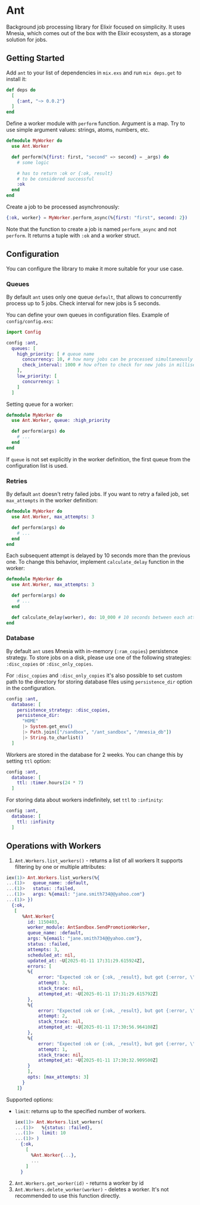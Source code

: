 # Ant

Background job processing library for Elixir focused on simplicity. It uses Mnesia, which comes out of the box with the Elixir ecosystem, as a storage solution for jobs.

## Getting Started

Add `ant` to your list of dependencies in `mix.exs` and run `mix deps.get` to install it:

```elixir
def deps do
  [
    {:ant, "~> 0.0.2"}
  ]
end
```

Define a worker module with `perform` function. Argument is a map. Try to use simple argument values: strings, atoms, numbers, etc.

```elixir
defmodule MyWorker do
  use Ant.Worker

  def perform(%{first: first, "second" => second} = _args) do
    # some logic

    # has to return :ok or {:ok, result}
    # to be considered successful
    :ok
  end
end
```

Create a job to be processed asynchronously:

```elixir
{:ok, worker} = MyWorker.perform_async(%{first: "first", second: 2})
```

Note that the function to create a job is named `perform_async` and not `perform`. It returns a tuple with `:ok` and a worker struct.

## Configuration

You can configure the library to make it more suitable for your use case.

### Queues

By default `ant` uses only one queue `default`, that allows to concurrently process up to 5 jobs. Check interval for new jobs is 5 seconds.

You can define your own queues in configuration files. Example of `config/config.exs`:

```elixir
import Config

config :ant,
  queues: [
    high_priority: [ # queue name
      concurrency: 10, # how many jobs can be processed simultaneously
      check_interval: 1000 # how often to check for new jobs in milliseconds
    ],
    low_priority: [
      concurrency: 1
    ]
  ]
```
Setting queue for a worker:

```elixir
defmodule MyWorker do
  use Ant.Worker, queue: :high_priority

  def perform(args) do
    # ...
  end
end
```
If `queue` is not set explicitly in the worker definition, the first queue from the configuration list is used.

### Retries

By default `ant` doesn't retry failed jobs. If you want to retry a failed job, set `max_attempts` in the worker definition:

```elixir
defmodule MyWorker do
  use Ant.Worker, max_attempts: 3

  def perform(args) do
    # ...
  end
end
```

Each subsequent attempt is delayed by 10 seconds more than the previous one. To change this behavior, implement `calculate_delay` function in the worker:

```elixir
defmodule MyWorker do
  use Ant.Worker, max_attempts: 3

  def perform(args) do
    # ...
  end

  def calculate_delay(worker), do: 10_000 # 10 seconds between each attempt
end
```

### Database

By default `ant` uses Mnesia with in-memory (`:ram_copies`) persistence strategy. To store jobs on a disk, please use one of the following strategies: `:disc_copies` or `:disc_only_copies`.

For `:disc_copies` and `:disc_only_copies` it's also possible to set custom path to the directory for storing database files using `persistence_dir` option in the configuration.

```elixir
config :ant,
  database: [
    persistence_strategy: :disc_copies,
    persistence_dir:
      "HOME"
      |> System.get_env()
      |> Path.join(["/sandbox", "/ant_sandbox", "/mnesia_db"])
      |> String.to_charlist()
  ]
```

Workers are stored in the database for 2 weeks. You can change this by setting `ttl` option:

```elixir
config :ant,
  database: [
    ttl: :timer.hours(24 * 7)
  ]
```

For storing data about workers indefinitely, set `ttl` to `:infinity`:

```elixir
config :ant,
  database: [
    ttl: :infinity
  ]
```

## Operations with Workers

1. `Ant.Workers.list_workers()` - returns a list of all workers
It supports filtering by one or multiple attributes:

```elixir
iex(1)> Ant.Workers.list_workers(%{
...(1)>   queue_name: :default,
...(1)>   status: :failed,
...(1)>   args: %{email: "jane.smith734@@yahoo.com"}
...(1)> })
  {:ok,
   [
      %Ant.Worker{
        id: 1150403,
        worker_module: AntSandbox.SendPromotionWorker,
        queue_name: :default,
        args: %{email: "jane.smith734@@yahoo.com"},
        status: :failed,
        attempts: 3,
        scheduled_at: nil,
        updated_at: ~U[2025-01-11 17:31:29.615924Z],
        errors: [
        %{
            error: "Expected :ok or {:ok, _result}, but got {:error, \"Invalid email\"}",
            attempt: 3,
            stack_trace: nil,
            attempted_at: ~U[2025-01-11 17:31:29.615792Z]
        },
        %{
            error: "Expected :ok or {:ok, _result}, but got {:error, \"Invalid email\"}",
            attempt: 2,
            stack_trace: nil,
            attempted_at: ~U[2025-01-11 17:30:56.964108Z]
        },
        %{
            error: "Expected :ok or {:ok, _result}, but got {:error, \"Invalid email\"}",
            attempt: 1,
            stack_trace: nil,
            attempted_at: ~U[2025-01-11 17:30:32.909500Z]
        }
        ],
        opts: [max_attempts: 3]
      }
    ]}
```

Supported options:
- `limit`: returns up to the specified number of workers.
  ```elixir
  iex(1)> Ant.Workers.list_workers(
  ...(1)>   %{status: :failed},
  ...(1)>   limit: 10
  ...(1)> )
    {:ok,
      [
        %Ant.Worker{...},
        ...
      ]
    }
  ```

2. `Ant.Workers.get_worker(id)` - returns a worker by id
3. `Ant.Workers.delete_worker(worker)` - deletes a worker. It's not recommended to use this function directly.
